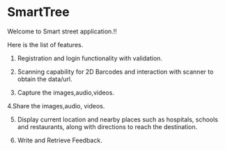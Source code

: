 # SmartTree

Welcome to Smart street application.!!

Here is the list of features.
1. Registration and login functionality with validation.

2. Scanning capability for 2D Barcodes and interaction with scanner to obtain the data/url.

3. Capture the images,audio,videos.

4.Share the images,audio, videos.

5. Display current location and nearby places such as hospitals, schools and restaurants, along with directions to reach the destination.

6. Write and Retrieve Feedback.
